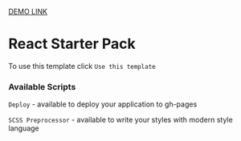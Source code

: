 [DEMO LINK](https://uliton.github.io/Pre_Dictionary/)

# React Starter Pack

To use this template click `Use this template`

### Available Scripts

`Deploy` - available to deploy your application to gh-pages

`SCSS Preprocessor` - available to write your styles with modern style language
